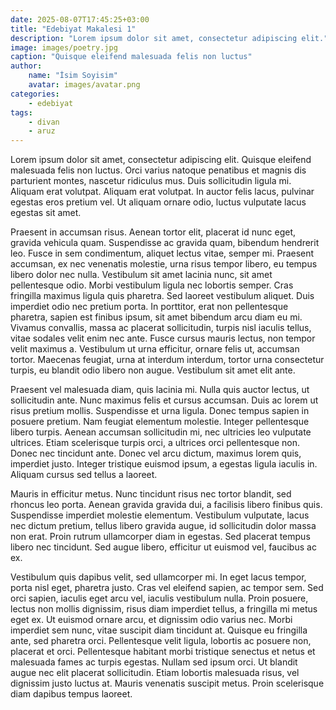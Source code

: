 ```yaml
---
date: 2025-08-07T17:45:25+03:00
title: "Edebiyat Makalesi 1"
description: "Lorem ipsum dolor sit amet, consectetur adipiscing elit."
image: images/poetry.jpg
caption: "Quisque eleifend malesuada felis non luctus"
author:
    name: "İsim Soyisim"
    avatar: images/avatar.png
categories:
    - edebiyat
tags:
    - divan
    - aruz
---
```


Lorem ipsum dolor sit amet, consectetur adipiscing elit. Quisque eleifend malesuada felis non luctus. Orci varius natoque penatibus et magnis dis parturient montes, nascetur ridiculus mus. Duis sollicitudin ligula mi. Aliquam erat volutpat. Aliquam erat volutpat. In auctor felis lacus, pulvinar egestas eros pretium vel. Ut aliquam ornare odio, luctus vulputate lacus egestas sit amet.

Praesent in accumsan risus. Aenean tortor elit, placerat id nunc eget, gravida vehicula quam. Suspendisse ac gravida quam, bibendum hendrerit leo. Fusce in sem condimentum, aliquet lectus vitae, semper mi. Praesent accumsan, ex nec venenatis molestie, urna risus tempor libero, eu tempus libero dolor nec nulla. Vestibulum sit amet lacinia nunc, sit amet pellentesque odio. Morbi vestibulum ligula nec lobortis semper. Cras fringilla maximus ligula quis pharetra. Sed laoreet vestibulum aliquet. Duis imperdiet odio nec pretium porta. In porttitor, erat non pellentesque pharetra, sapien est finibus ipsum, sit amet bibendum arcu diam eu mi. Vivamus convallis, massa ac placerat sollicitudin, turpis nisl iaculis tellus, vitae sodales velit enim nec ante. Fusce cursus mauris lectus, non tempor velit maximus a. Vestibulum ut urna efficitur, ornare felis ut, accumsan tortor. Maecenas feugiat, urna at interdum interdum, tortor urna consectetur turpis, eu blandit odio libero non augue. Vestibulum sit amet elit ante.

Praesent vel malesuada diam, quis lacinia mi. Nulla quis auctor lectus, ut sollicitudin ante. Nunc maximus felis et cursus accumsan. Duis ac lorem ut risus pretium mollis. Suspendisse et urna ligula. Donec tempus sapien in posuere pretium. Nam feugiat elementum molestie. Integer pellentesque libero turpis. Aenean accumsan sollicitudin mi, nec ultricies leo vulputate ultrices. Etiam scelerisque turpis orci, a ultrices orci pellentesque non. Donec nec tincidunt ante. Donec vel arcu dictum, maximus lorem quis, imperdiet justo. Integer tristique euismod ipsum, a egestas ligula iaculis in. Aliquam cursus sed tellus a laoreet.

Mauris in efficitur metus. Nunc tincidunt risus nec tortor blandit, sed rhoncus leo porta. Aenean gravida gravida dui, a facilisis libero finibus quis. Suspendisse imperdiet molestie elementum. Vestibulum vulputate, lacus nec dictum pretium, tellus libero gravida augue, id sollicitudin dolor massa non erat. Proin rutrum ullamcorper diam in egestas. Sed placerat tempus libero nec tincidunt. Sed augue libero, efficitur ut euismod vel, faucibus ac ex.

Vestibulum quis dapibus velit, sed ullamcorper mi. In eget lacus tempor, porta nisl eget, pharetra justo. Cras vel eleifend sapien, ac tempor sem. Sed orci sapien, iaculis eget arcu vel, iaculis vestibulum nulla. Proin posuere, lectus non mollis dignissim, risus diam imperdiet tellus, a fringilla mi metus eget ex. Ut euismod ornare arcu, et dignissim odio varius nec. Morbi imperdiet sem nunc, vitae suscipit diam tincidunt at. Quisque eu fringilla ante, sed pharetra orci. Pellentesque velit ligula, lobortis ac posuere non, placerat et orci. Pellentesque habitant morbi tristique senectus et netus et malesuada fames ac turpis egestas. Nullam sed ipsum orci. Ut blandit augue nec elit placerat sollicitudin. Etiam lobortis malesuada risus, vel dignissim justo luctus at. Mauris venenatis suscipit metus. Proin scelerisque diam dapibus tempus laoreet. 
